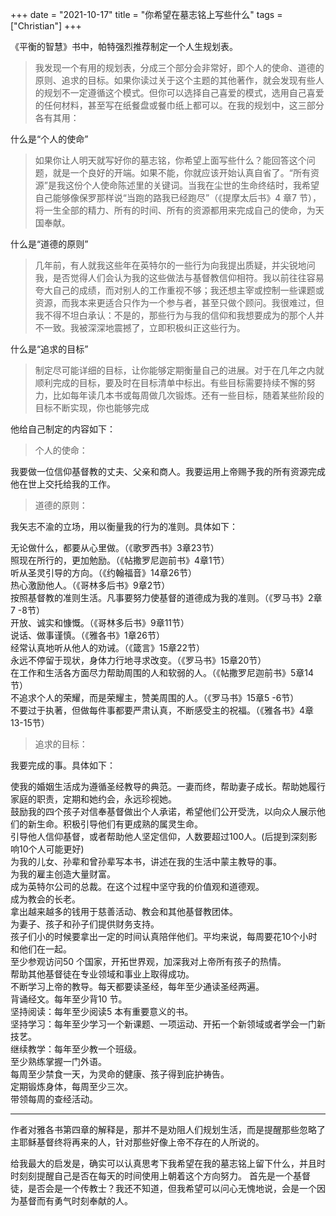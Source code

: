 +++ 
date = "2021-10-17"
title = "你希望在墓志铭上写些什么"
tags = ["Christian"]
+++

《平衡的智慧》书中，帕特强烈推荐制定一个人生规划表。

> 我发现一个有用的规划表，分成三个部分会非常好，即个人的使命、道德的原则、追求的目标。如果你读过关于这个主题的其他著作，就会发现有些人的规划不一定遵循这个模式。但你可以选择自己喜爱的模式，选用自己喜爱的任何材料，甚至写在纸餐盘或餐巾纸上都可以。在我的规划中，这三部分各有其用：  

什么是“个人的使命”

> 如果你让人明天就写好你的墓志铭，你希望上面写些什么？能回答这个问题，就是一个良好的开端。如果不能，你就应该开始认真自省了。“所有资源”是我这份个人使命陈述里的关键词。当我在尘世的生命终结时，我希望自己能够像保罗那样说“当跑的路我已经跑尽”（《提摩太后书》4 章7 节），将一生全部的精力、所有的时间、所有的资源都用来完成自己的使命，为天国奉献。

什么是“道德的原则”

> 几年前，有人就我这些年在英特尔的一些行为向我提出质疑，并尖锐地问我，是否觉得人们会认为我的这些做法与基督教信仰相符。我以前往往容易夸大自己的成绩，而对别人的工作重视不够；我还想主宰或控制一些课题或资源，而我本来更适合只作为一个参与者，甚至只做个顾问。我很难过，但我不得不坦白承认：不是的，那些行为与我的信仰和我想要成为的那个人并不一致。我被深深地震撼了，立即积极纠正这些行为。

什么是“追求的目标”

> 制定尽可能详细的目标，让你能够定期衡量自己的进展。对于在几年之内就顺利完成的目标，要及时在目标清单中标出。有些目标需要持续不懈的努力，比如每年读几本书或每周做几次锻炼。还有一些目标，随着某些阶段的目标不断实现，你也能够完成

他给自己制定的内容如下：

> 个人的使命：

我要做一位信仰基督教的丈夫、父亲和商人。我要运用上帝赐予我的所有资源完成他在世上交托给我的工作。

> 道德的原则：

我矢志不渝的立场，用以衡量我的行为的准则。具体如下：

无论做什么，都要从心里做。（《歌罗西书》3章23节）  
照现在所行的，更加勉励。（《帖撒罗尼迦前书》4章1节）  
听从圣灵引导的方向。（《约翰福音》14章26节）  
热心激励他人。（《哥林多后书》9章2节）  
按照基督教的准则生活。凡事要努力使基督的道德成为我的准则。（《罗马书》2章7  -8节）  
开放、诚实和慷慨。（《哥林多后书》9章11节）  
说话、做事谨慎。（《雅各书》1章26节）  
经常认真地听从他人的劝诫。（《箴言》15章22节）  
永远不停留于现状，身体力行地寻求改变。（《罗马书》15章20节）  
在工作和生活各方面尽力帮助周围的人和软弱的人。（《帖撒罗尼迦前书》5章14节）  
不追求个人的荣耀，而是荣耀主，赞美周围的人。（《罗马书》15章5  -6节）  
不要过于执著，但做每件事都要严肃认真，不断感受主的祝福。（《雅各书》4章13-15节）  

> 追求的目标：

我要完成的事。具体如下：

使我的婚姻生活成为遵循圣经教导的典范。一妻而终，帮助妻子成长。帮助她履行家庭的职责，定期和她约会，永远珍视她。  
鼓励我的四个孩子对信奉基督做出个人承诺，希望他们公开受洗，以向众人展示他们的新生命。积极引导他们有更成熟的属灵生命。   
引导他人信仰基督，或者帮助他人坚定信仰，人数要超过100人。(后提到深刻影响10个人可能更好)  
为我的儿女、孙辈和曾孙辈写本书，讲述在我的生活中蒙主教导的事。  
为我的雇主创造大量财富。  
成为英特尔公司的总裁。在这个过程中坚守我的价值观和道德观。  
成为教会的长老。  
拿出越来越多的钱用于慈善活动、教会和其他基督教团体。  
为妻子、孩子和孙子们提供财务支持。  
孩子们小的时候要拿出一定的时间认真陪伴他们。平均来说，每周要花10个小时和他们在一起。  
至少参观访问50 个国家，开拓世界观，加深我对上帝所有孩子的热情。  
帮助其他基督徒在专业领域和事业上取得成功。  
不断学习上帝的教导。每天都要读圣经，每年至少通读圣经两遍。  
背诵经文。每年至少背10 节。  
坚持阅读：每年至少阅读5 本有重要意义的书。  
坚持学习：每年至少学习一个新课题、一项运动、开拓一个新领域或者学会一门新技艺。  
继续教学：每年至少教一个班级。  
至少熟练掌握一门外语。  
每周至少禁食一天，为灵命的健康、孩子得到庇护祷告。  
定期锻炼身体，每周至少三次。  
带领每周的查经活动。  

--- 

作者对雅各书第四章的解释是，那并不是劝阻人们规划生活，而是提醒那些忽略了主耶稣基督终将再来的人，针对那些好像上帝不存在的人所说的。

给我最大的启发是，确实可以认真思考下我希望在我的墓志铭上留下什么，并且时时刻刻提醒自己是否在每天的时间使用上朝着这个方向努力。
首先是一个基督徒，是否会是一个传教士？我还不知道，但我希望可以问心无愧地说，会是一个因为基督而有勇气时刻奉献的人。